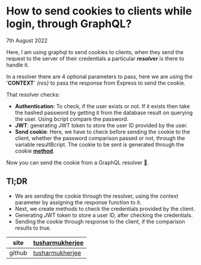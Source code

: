 <h1 id="howtosendcookiestoclientswhileloginthroughgraphql"><strong>How to send cookies to clients while login, through GraphQL?</strong></h1>
<p>7th August 2022</p>
<p>Here, I am using graphql to send cookies to clients, when they send the request to the server of their credentials a particular&nbsp;<em><strong>resolver</strong></em>&nbsp;is there to handle it.</p>
<p>In a resolver there are 4 optional parameters to pass, here we are using the '<strong>CONTEXT</strong>'&nbsp;<em>{res}</em>&nbsp;to pass the response from Express to send the cookie.</p>
<p>That resolver checks:</p>
<ul>
<li><strong>Authentication</strong>: To check, if the user exists or not. If it exists then take the hashed password by getting it from the database result on querying the user. Using bcript compare the password.</li>
<li><strong>JWT</strong>: generating JWT token to store the user ID provided by the user.</li>
<li><strong>Send cookie</strong>: Here, we have to check before sending the cookie to the client, whether the password comparison passed or not, through the variable resultBcript. The cookie to be sent is generated through the cookie&nbsp;<a href="https://tusharmukherjee.vercel.app/what-is-a-cookie-and-why-it-is-used-to-store-login-credentials"><strong>method</strong></a>.</li>
</ul>
<p>Now you can send the cookie from a GraphQL resolver 🙌.</p>
<h2 id="tldr">Tl;DR</h2>
<ul>
<li>We are sending the cookie through the resolver, using the context parameter by assigning the response function to it.</li>
<li>Next, we create methods to check the credentials provided by the client.</li>
<li>Generating JWT token to store a user ID, after checking the credentials.</li>
<li>Sending the cookie through response to the client, if the comparison results to true.</li>
</ul>
<table>
<thead>
<tr>
<th>site</th>
<th><a href="https://tusharmukherjee.vercel.app/">tusharmukherjee</a></th>
</tr>
</thead>
<tbody>
<tr>
<td>github</td>
<td><a href="https://github.com/tusharmukherjee/">tusharmukherjee</a></td>
</tr>
</tbody>
</table>
